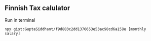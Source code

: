 Finnish Tax calulator
---
Run in terminal

    npx gist:GuptaSiddhant/f9d803c2dd1376653e53ac90cd6a158e [monthly salary]

